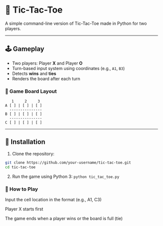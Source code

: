 # 🧠 Tic-Tac-Toe

A simple command-line version of Tic-Tac-Toe made in Python for two players.

---

## 🕹️ Gameplay

- Two players: Player **X** and Player **O**
- Turn-based input system using coordinates (e.g., `A1`, `B3`)
- Detects **wins** and **ties**
- Renders the board after each turn

### 🧩 Game Board Layout
```
   1     2     3
A [ ] | [ ] | [ ]
  ---------------
B [ ] | [ ] | [ ]
  ---------------
C [ ] | [ ] | [ ]
```


---

## 🚀 Installation

1. Clone the repository:

```bash
git clone https://github.com/your-username/tic-tac-toe.git
cd tic-tac-toe
```

2. Run the game using Python 3:
`python tic_tac_toe.py`

### 🧾 How to Play
Input the cell location in the format <RowLetter><ColumnNumber> (e.g., A1, C3)

Player X starts first

The game ends when a player wins or the board is full (tie)

